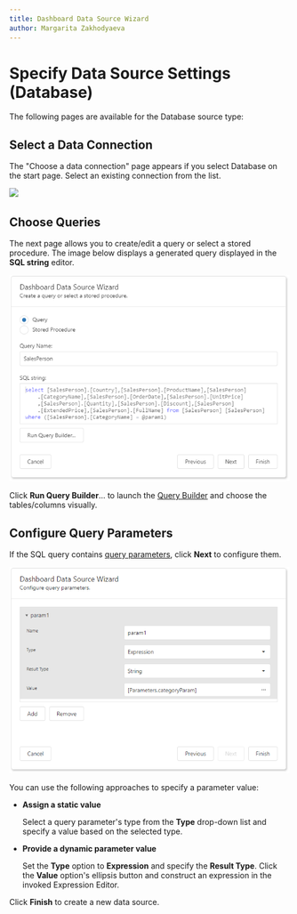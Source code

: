 ```yaml
---
title: Dashboard Data Source Wizard
author: Margarita Zakhodyaeva
---
```

# Specify Data Source Settings (Database)

The following pages are available for the Database source type:

## Select a Data Connection

The "Choose a data connection" page appears if you select Database on the start page. Select an existing connection from the list.

![](../../../../../images/dashboard-data-source-wizard-сhoose-a-data-connection.png)

## Choose Queries
The next page allows you to create/edit a query or select a stored procedure. The image below displays a generated query displayed in the **SQL string** editor.

 ![](../../../../../images/dashboard-data-source-wizard-create-a-query.png)

 Click **Run Query Builder**... to launch the [Query Builder](../query-builder.md) and choose the tables/columns visually.

 ## Configure Query Parameters
 If the SQL query contains [query parameters](../working-with-sql-data-sources/pass-query-parameters.md), click **Next** to configure them.

![](../../../../../images/dashboard-data-source-wizard-configure-query-parameters.png)

You can use the following approaches to specify a parameter value:

* **Assign a static value** 

  Select a query parameter's type from the **Type** drop-down list and specify a value based on the selected type.

* **Provide a dynamic parameter value**

  Set the **Type** option to **Expression** and specify the **Result Type**. Click the **Value** option's ellipsis button and construct an expression in the invoked Expression Editor.

Click **Finish** to create a new data source.


